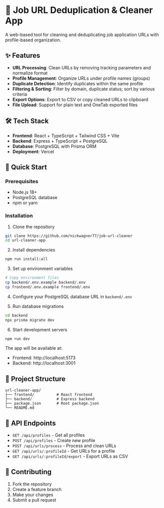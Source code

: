 # 📄 Job URL Deduplication & Cleaner App

A web-based tool for cleaning and deduplicating job application URLs with profile-based organization.

## ✨ Features

- **URL Processing**: Clean URLs by removing tracking parameters and normalize format
- **Profile Management**: Organize URLs under profile names (groups)
- **Duplicate Detection**: Identify duplicates within the same profile
- **Filtering & Sorting**: Filter by domain, duplicate status; sort by various criteria
- **Export Options**: Export to CSV or copy cleaned URLs to clipboard
- **File Upload**: Support for plain text and OneTab exported files

## 🛠 Tech Stack

- **Frontend**: React + TypeScript + Tailwind CSS + Vite
- **Backend**: Express + TypeScript + PostgreSQL
- **Database**: PostgreSQL with Prisma ORM
- **Deployment**: Vercel

## 🚀 Quick Start

### Prerequisites

- Node.js 18+
- PostgreSQL database
- npm or yarn

### Installation

1. Clone the repository
```bash
git clone https://github.com/nickwagner77/job-url-cleaner
cd url-cleaner-app
```

2. Install dependencies
```bash
npm run install:all
```

3. Set up environment variables
```bash
# Copy environment files
cp backend/.env.example backend/.env
cp frontend/.env.example frontend/.env
```

4. Configure your PostgreSQL database URL in `backend/.env`

5. Run database migrations
```bash
cd backend
npx prisma migrate dev
```

6. Start development servers
```bash
npm run dev
```

The app will be available at:
- Frontend: http://localhost:5173
- Backend: http://localhost:3001

## 📁 Project Structure

```
url-cleaner-app/
├── frontend/          # React frontend
├── backend/           # Express backend
├── package.json       # Root package.json
└── README.md
```

## 📝 API Endpoints

- `GET /api/profiles` - Get all profiles
- `POST /api/profiles` - Create new profile
- `POST /api/urls/process` - Process and clean URLs
- `GET /api/urls/:profileId` - Get URLs for a profile
- `GET /api/urls/:profileId/export` - Export URLs as CSV

## 🤝 Contributing

1. Fork the repository
2. Create a feature branch
3. Make your changes
4. Submit a pull request 